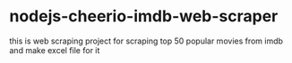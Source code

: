 # nodejs-cheerio-imdb-web-scraper
this is web scraping project for scraping top 50 popular movies from imdb and make excel file for it


